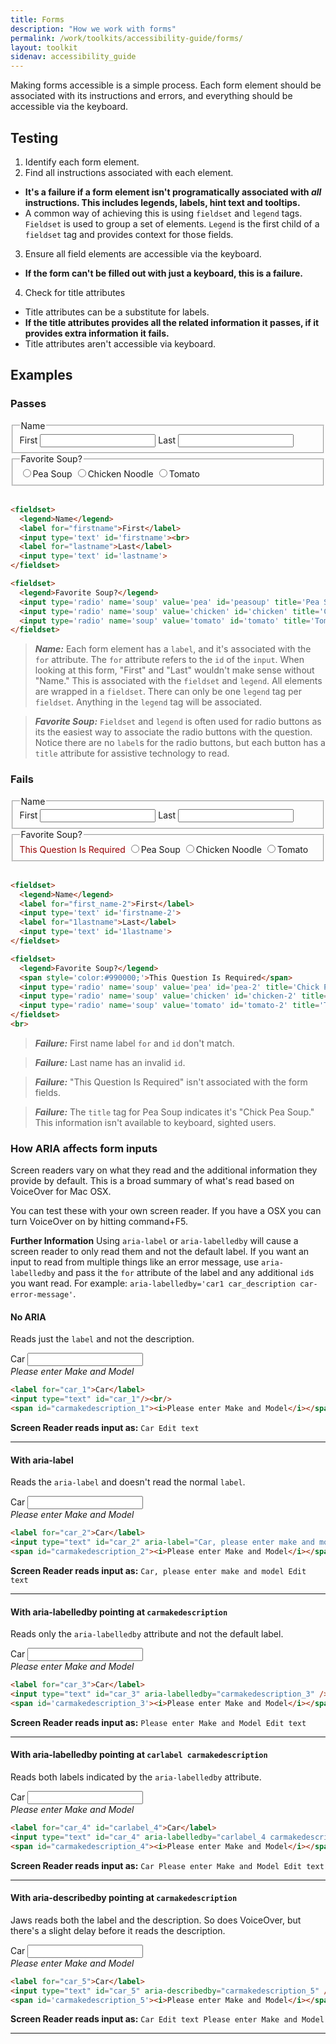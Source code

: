 ```yaml
---
title: Forms
description: "How we work with forms"
permalink: /work/toolkits/accessibility-guide/forms/
layout: toolkit
sidenav: accessibility_guide
---
```


Making forms accessible is a simple process. Each form element should be associated with its instructions and errors, and everything should be accessible via the keyboard.

## Testing

1. Identify each form element.
2. Find all instructions associated with each element.
  * **It's a failure if a form element isn't programatically associated with _all_ instructions. This includes legends, labels, hint text and tooltips.**
  * A common way of achieving this is using `fieldset` and `legend` tags. `Fieldset` is used to group a set of elements. `Legend` is the first child of a `fieldset` tag and provides context for those fields.
3. Ensure all field elements are accessible via the keyboard.
  * **If the form can't be filled out with just a keyboard, this is a failure.**
4. Check for title attributes
  * Title attributes can be a substitute for labels.
  * **If the title attributes provides all the related information it passes, if it provides extra information it fails.**
  * Title attributes aren't accessible via keyboard.

## Examples
### Passes

<fieldset>
  <legend>Name</legend>
  <label for="firstname">First</label>
  <input type='text' id='firstname'>
  <label for="lastname">Last</label>
  <input type='text' id='lastname'>
</fieldset>

<fieldset>
  <legend>Favorite Soup?</legend>
  <input type='radio' name='soup' value='pea' id='peasoup' title='Pea Soup'><label for="peasoup">Pea Soup</label>
  <input type='radio' name='soup' value='chicken' id='chicken' title='Chicken Noodle'><label for="chicken">Chicken Noodle</label>
  <input type='radio' name='soup' value='tomato' id='tomato' title='Tomato'><label for="tomato">Tomato</label>
</fieldset>
<br>

```html
<fieldset>
  <legend>Name</legend>
  <label for="firstname">First</label>
  <input type='text' id='firstname'><br>
  <label for="lastname">Last</label>
  <input type='text' id='lastname'>
</fieldset>

<fieldset>
  <legend>Favorite Soup?</legend>
  <input type='radio' name='soup' value='pea' id='peasoup' title='Pea Soup'><label for="peasoup">Pea Soup</label>
  <input type='radio' name='soup' value='chicken' id='chicken' title='Chicken Noodle'><label for="chicken">Chicken Noodle</label>
  <input type='radio' name='soup' value='tomato' id='tomato' title='Tomato'><label for="tomato">Tomato</label>
</fieldset>
```
> ***Name:*** Each form element has a ```label```, and it's associated with the ```for``` attribute. The ```for``` attribute refers to the ```id``` of the ```input```. When looking at this form, "First" and "Last" wouldn't make sense without "Name." This is associated with the ```fieldset``` and ```legend```. All elements are wrapped in a ```fieldset```. There can only be one ```legend``` tag per ```fieldset```. Anything in the ```legend``` tag will be associated.

> ***Favorite Soup:*** ```Fieldset``` and ```legend``` is often used for radio buttons as its the easiest way to associate the radio buttons with the question. Notice there are no ```label```s for the radio buttons, but each button has a ```title``` attribute for assistive technology to read.

### Fails

<fieldset>
  <legend>Name</legend>
  <label for="first_name-2">First</label>
  <input type='text' id='firstname-2'>
  <label for="1lastname">Last</label>
  <input type='text' id='1lastname'>
</fieldset>

<fieldset>
  <legend>Favorite Soup?</legend>
  <span style='color:#990000;'>This Question Is Required</span>
  <input type='radio' name='soup' value='pea' id='pea-2' title='Chick Pea Soup'><label for="pea-2">Pea Soup</label>
  <input type='radio' name='soup' value='chicken' id='chicken-2' title='Chicken Noodle'><label for="chicken-2">Chicken Noodle</label>
  <input type='radio' name='soup' value='tomato' id='tomato-2' title='Tomato'><label for="tomato-2">Tomato</label>
</fieldset>
<br>

```html
<fieldset>
  <legend>Name</legend>
  <label for="first_name-2">First</label>
  <input type='text' id='firstname-2'>
  <label for="1lastname">Last</label>
  <input type='text' id='1lastname'>
</fieldset>

<fieldset>
  <legend>Favorite Soup?</legend>
  <span style='color:#990000;'>This Question Is Required</span>
  <input type='radio' name='soup' value='pea' id='pea-2' title='Chick Pea Soup'><label for="pea-2">Pea Soup</label>
  <input type='radio' name='soup' value='chicken' id='chicken-2' title='Chicken Noodle'><label for="chicken-2">Chicken Noodle</label>
  <input type='radio' name='soup' value='tomato' id='tomato-2' title='Tomato'><label for="tomato-2">Tomato</label>
</fieldset>
<br>
```

> ***Failure:*** First name label ```for``` and ```id``` don't match.

> ***Failure:*** Last name has an invalid ```id```.

> ***Failure:*** "This Question Is Required" isn't associated with the form fields.

> ***Failure:*** The ```title``` tag for Pea Soup indicates it's "Chick Pea Soup." This information isn't available to keyboard, sighted users.

### How ARIA affects form inputs

Screen readers vary on what they read and the additional information they provide by default. This is a broad summary of what's read based on VoiceOver for Mac OSX.

You can test these with your own screen reader. If you have a OSX you can turn VoiceOver on by hitting command+F5.

**Further Information** Using `aria-label` or `aria-labelledby` will cause a screen reader to only read them and not the default label. If you want an input to read from multiple things like an error message, use `aria-labelledby` and pass it the `for` attribute of the label and any additional `id`s you want read. For example: `aria-labelledby='car1 car_description car-error-message'`.

#### No ARIA

Reads just the `label` and not the description.

<label for="car_1">Car</label>
<input type="text" id="car_1"/><br/>
<span id='carmakedescription'><i>Please enter Make and Model</i></span>

```html
<label for="car_1">Car</label>
<input type="text" id="car_1"/><br/>
<span id="carmakedescription_1"><i>Please enter Make and Model</i></span>
```

**Screen Reader reads input as:** `Car Edit text`
<hr>

#### With aria-label

Reads the `aria-label` and doesn't read the normal `label`.

<label for="car_2">Car</label>
<input type="text" id="car_2" aria-label="Car, please enter make and model" /><br/>
<span id='carmakedescription_2'><i>Please enter Make and Model</i></span>

```html
<label for="car_2">Car</label>
<input type="text" id="car_2" aria-label="Car, please enter make and model" /><br/>
<span id="carmakedescription_2"><i>Please enter Make and Model</i></span>
```

**Screen Reader reads input as:** `Car, please enter make and model Edit text`

<hr>

#### With aria-labelledby pointing at `carmakedescription`

Reads only the `aria-labelledby` attribute and not the default label.

<label for="car_3">Car</label>
<input type="text" id="car_3" aria-labelledby="carmakedescription_3" /><br/>
<span id='carmakedescription_3'><i>Please enter Make and Model</i></span>

```html
<label for="car_3">Car</label>
<input type="text" id="car_3" aria-labelledby="carmakedescription_3" /><br/>
<span id='carmakedescription_3'><i>Please enter Make and Model</i></span>
```

**Screen Reader reads input as:** `Please enter Make and Model Edit text`
<hr>

#### With aria-labelledby pointing at `carlabel carmakedescription`

Reads both labels indicated by the `aria-labelledby` attribute.

<label for="car_4" id="carlabel_4">Car</label>
<input type="text" id="car_4" aria-labelledby="carlabel_4 carmakedescription_4" /><br/>
<span id="carmakedescription_4"><i>Please enter Make and Model</i></span>

```html
<label for="car_4" id="carlabel_4">Car</label>
<input type="text" id="car_4" aria-labelledby="carlabel_4 carmakedescription_4" /><br/>
<span id="carmakedescription_4"><i>Please enter Make and Model</i></span>
```

**Screen Reader reads input as:** `Car Please enter Make and Model Edit text`
<hr>

#### With aria-describedby pointing at `carmakedescription`

Jaws reads both the label and the description. So does VoiceOver, but there's a slight delay before it reads the description.

<label for="car_5">Car</label>
<input type="text" id="car_5" aria-describedby="carmakedescription_5" /><br/>
<span id='carmakedescription_5'><i>Please enter Make and Model</i></span>

```html
<label for="car_5">Car</label>
<input type="text" id="car_5" aria-describedby="carmakedescription_5" /><br/>
<span id='carmakedescription_5'><i>Please enter Make and Model</i></span>
```

**Screen Reader reads input as:** `Car Edit text Please enter Make and Model`
<hr>

